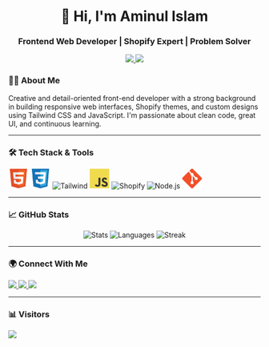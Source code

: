 <h1 align="center">👋 Hi, I'm Aminul Islam</h1>
<h3 align="center">Frontend Web Developer | Shopify Expert | Problem Solver</h3>

<p align="center">
  <a href="https://aminul-cse.github.io/">
    <img src="https://img.shields.io/badge/Portfolio-Visit-1abc9c?style=for-the-badge&logo=google-chrome&logoColor=white" />
  </a>
  <a href="mailto:aminulcse2023@gmail.com">
    <img src="https://img.shields.io/badge/Email-Me-d14836?style=for-the-badge&logo=gmail&logoColor=white" />
  </a>
</p>

### 🧑‍💻 About Me

Creative and detail-oriented front-end developer with a strong background in building responsive web interfaces, Shopify themes, and custom designs using Tailwind CSS and JavaScript. I'm passionate about clean code, great UI, and continuous learning.

---

### 🛠️ Tech Stack & Tools

<p align="left">
  <img src="https://raw.githubusercontent.com/devicons/devicon/master/icons/html5/html5-original.svg" width="40" height="40" alt="HTML" />
  <img src="https://raw.githubusercontent.com/devicons/devicon/master/icons/css3/css3-original.svg" width="40" height="40" alt="CSS" />
  <img src="https://www.vectorlogo.zone/logos/tailwindcss/tailwindcss-icon.svg" width="40" height="40" alt="Tailwind" />
  <img src="https://raw.githubusercontent.com/devicons/devicon/master/icons/javascript/javascript-original.svg" width="40" height="40" alt="JavaScript" />
  <img src="https://cdn.worldvectorlogo.com/logos/shopify.svg" width="40" height="40" alt="Shopify" />
   <img src="https://cdn.jsdelivr.net/gh/devicons/devicon/icons/nodejs/nodejs-original-wordmark.svg" width="60" alt="Node.js" />
  <img src="https://raw.githubusercontent.com/devicons/devicon/master/icons/git/git-original.svg" width="40" height="40" alt="Git" />
</p>

---

### 📈 GitHub Stats

<p align="center">
  <img src="https://github-readme-stats.vercel.app/api?username=aminul-cse&show_icons=true&theme=tokyonight" alt="Stats" />
  <img src="https://github-readme-stats.vercel.app/api/top-langs/?username=aminul-cse&layout=compact&theme=tokyonight" alt="Languages" />
  <img src="https://github-readme-streak-stats.herokuapp.com?user=aminul-cse&theme=tokyonight&hide_border=true" alt="Streak" />
</p>

---

### 🌍 Connect With Me

<p align="left">
  <a href="https://www.linkedin.com/in/aminul-islam-aa55b8292" target="_blank">
    <img src="https://img.shields.io/badge/LinkedIn-0A66C2?style=for-the-badge&logo=linkedin&logoColor=white"/>
  </a>
  <a href="https://www.facebook.com/aminulislam2002" target="_blank">
    <img src="https://img.shields.io/badge/Facebook-1877F2?style=for-the-badge&logo=facebook&logoColor=white"/>
  </a>
  <a href="https://instagram.com/aminul.islam.412" target="_blank">
    <img src="https://img.shields.io/badge/Instagram-E4405F?style=for-the-badge&logo=instagram&logoColor=white"/>
  </a>
</p>

---

### 📊 Visitors

<p align="left">
  <img src="https://komarev.com/ghpvc/?username=aminul-cse&label=Visitors&color=0e75b6&style=flat" />
</p>
